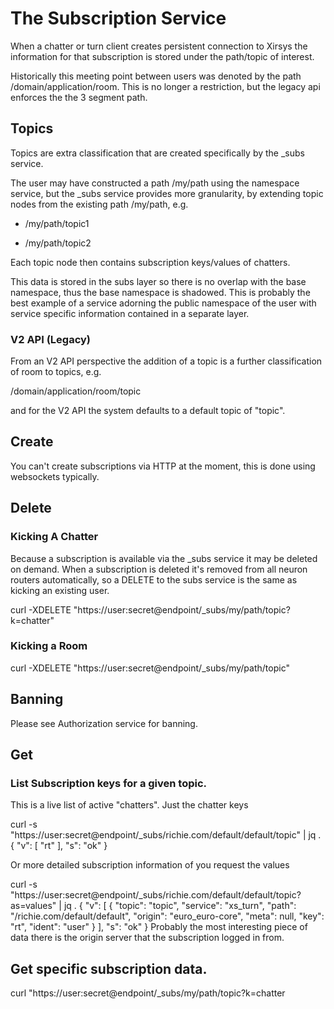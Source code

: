 # The Subscription Service

When a chatter or turn client creates persistent connection to Xirsys the information for that subscription is stored under the path/topic of interest.

Historically this meeting point between users was denoted by the path /domain/application/room. This is no longer a restriction, but the legacy api enforces the the 3 segment path.

## Topics

Topics are extra classification that are created specifically by the _subs service.

The user may have constructed a path /my/path using the namespace service, but the _subs service provides more granularity, by extending topic nodes from the existing path /my/path, e.g.

* /my/path/topic1

* /my/path/topic2

Each topic node then contains subscription keys/values of chatters.

This data is stored in the subs layer so there is no overlap with the base namespace, thus the base namespace is shadowed. This is probably the best example of a service adorning the public namespace of the user with service specific information contained in a separate layer.

### V2 API (Legacy)

From an V2 API perspective the addition of a topic is a further classification of room to topics, e.g.

/domain/application/room/topic

and for the V2 API the system defaults to a default topic of "topic".

## Create

You can't create subscriptions via HTTP at the moment, this is done using websockets typically.

## Delete

### Kicking A Chatter

Because a subscription is available via the _subs service it may be deleted on demand. When a subscription is deleted it's removed from all neuron routers automatically, so a DELETE to the subs service is the same as kicking an existing user.

curl -XDELETE "https://user:secret@endpoint/_subs/my/path/topic?k=chatter"

### Kicking a Room

curl -XDELETE "https://user:secret@endpoint/_subs/my/path/topic"

## Banning

Please see Authorization service for banning.

## Get

### List Subscription keys for a given topic.

This is a live list of active "chatters". Just the chatter keys

curl -s  "https://user:secret@endpoint/_subs/richie.com/default/default/topic" | jq .{"v": ["rt"],"s": "ok"}

Or more detailed subscription information of you request the values

curl -s  "https://user:secret@endpoint/_subs/richie.com/default/default/topic?as=values" | jq .{ "v": [   {     "topic": "topic",     "service": "xs_turn",     "path": "/richie.com/default/default",     "origin": "euro_euro-core",     "meta": null,     "key": "rt",     "ident": "user"   } ], "s": "ok"}Probably the most interesting piece of data there is the origin server that the subscription logged in from.

## Get specific subscription data.

curl  "https://user:secret@endpoint/_subs/my/path/topic?k=chatter
